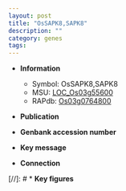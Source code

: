 ```yaml
---
layout: post
title: "OsSAPK8,SAPK8"
description: ""
category: genes
tags: 
---
```


* **Information**  
    + Symbol: OsSAPK8,SAPK8  
    + MSU: [LOC_Os03g55600](http://rice.uga.edu/cgi-bin/ORF_infopage.cgi?orf=LOC_Os03g55600)  
    + RAPdb: [Os03g0764800](http://rapdb.dna.affrc.go.jp/viewer/gbrowse_details/irgsp1?name=Os03g0764800)  

* **Publication**  

* **Genbank accession number**  

* **Key message**  

* **Connection**  

[//]: # * **Key figures**  


